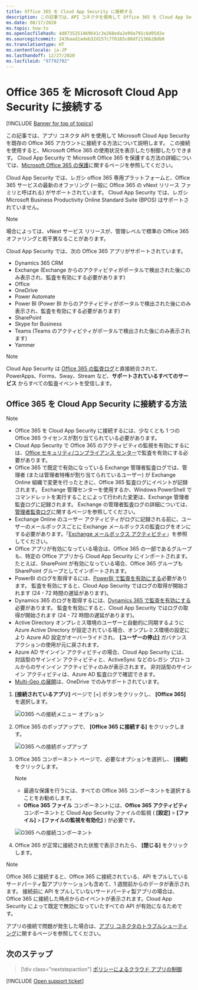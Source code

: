 ```yaml
---
title: Office 365 を Cloud App Security に接続する
description: この記事では、API コネクタを使用して Office 365 を Cloud App Security に接続し、使用状況を表示および制御する方法について説明します。
ms.date: 08/17/2020
ms.topic: how-to
ms.openlocfilehash: 4d0735251469641c3e268eda2e99a791c6d05d2e
ms.sourcegitcommit: 243baad1adeb32d157c7f6165c08df2136b28db0
ms.translationtype: HT
ms.contentlocale: ja-JP
ms.lasthandoff: 12/27/2020
ms.locfileid: "97792792"
---
```

# <a name="connect-office-365-to-microsoft-cloud-app-security"></a>Office 365 を Microsoft Cloud App Security に接続する

[!INCLUDE [Banner for top of topics](includes/banner.md)]

この記事では、アプリ コネクタ API を使用して Microsoft Cloud App Security を既存の Office 365 アカウントに接続する方法について説明します。 この接続を使用すると、Microsoft Office 365 の使用状況を表示したり制御したりできます。 Cloud App Security で Microsoft Office 365 を保護する方法の詳細については、[Microsoft Office 365 の保護](protect-office-365.md)に関するページを参照してください。
  
Cloud App Security では、レガシ office 365 専用プラットフォームと、Office 365 サービスの最新のオファリング (一般に Office 365 の vNext リリース ファミリと呼ばれる) がサポートされています。  Cloud App Security では、レガシ Microsoft Business Productivity Online Standard Suite (BPOS) はサポートされていません。

> [!NOTE]
> 場合によっては、vNext サービス リリースが、管理レベルで標準の Office 365 オファリングと若干異なることがあります。

Cloud App Security では、次の Office 365 アプリがサポートされています。

- Dynamics 365 CRM
- Exchange (Exchange からのアクティビティがポータルで検出された後にのみ表示され、監査を有効にする必要があります)
- Office
- OneDrive
- Power Automate
- Power BI (Power BI からのアクティビティがポータルで検出された後にのみ表示され、監査を有効にする必要があります)
- SharePoint
- Skype for Business
- Teams (Teams のアクティビティがポータルで検出された後にのみ表示されます)
- Yammer

> [!NOTE]
> Cloud App Security は [Office 365 の監査ログ](/microsoft-365/compliance/detailed-properties-in-the-office-365-audit-log?view=o365-worldwide&preserve-view=true)と直接統合されて、PowerApps、Forms、Sway、Stream など、**サポートされているすべてのサービス** からすべての監査イベントを受信します。

## <a name="how-to-connect-office-365-to-cloud-app-security"></a>Office 365 を Cloud App Security に接続する方法  

> [!NOTE]
>
>- Office 365 を Cloud App Security に接続するには、少なくとも 1 つの Office 365 ライセンスが割り当てられている必要があります。
>- Cloud App Security で Office 365 のアクティビティの監視を有効にするには、[Office セキュリティ/コンプライアンス センター](https://support.microsoft.com/help/4026501/office-auditing-in-office-365-for-admins)で監査を有効にする必要があります。
>- Office 365 で既定で有効になっている Exchange 管理者監査ログでは、管理者 (または管理者特権が割り当てられているユーザー) が Exchange Online 組織で変更を行ったときに、Office 365 監査ログにイベントが記録されます。 Exchange 管理センターを使用するか、Windows PowerShell でコマンドレットを実行することによって行われた変更は、Exchange 管理者監査ログに記録されます。 Exchange の管理者監査ログの詳細については、[管理者監査ログ](/exchange/security-and-compliance/exchange-auditing-reports/view-administrator-audit-log)に関するページを参照してください。
>- Exchange Online のユーザー アクティビティがログに記録される前に、ユーザーのメールボックスごとに Exchange メールボックスの監査ログをオンにする必要があります。「[Exchange メールボックス アクティビティ](https://support.office.com/article/Search-the-audit-log-in-the-Office-365-Security-Compliance-Center-0d4d0f35-390b-4518-800e-0c7ec95e946c)」を参照してください。
>- Office アプリが有効になっている場合は、Office 365 の一部であるグループも、特定の Office アプリから Cloud App Security にインポートされます。たとえば、SharePoint が有効になっている場合、Office 365 グループも SharePoint グループとしてインポートされます。
>- PowerBI のログを取得するには、[PowerBI で監査を有効にする](https://powerbi.microsoft.com/documentation/powerbi-admin-auditing/)必要があります。 監査を有効にすると、Cloud App Security ではログの取得が開始されます (24 - 72 時間の遅延があります)。
>- Dynamics 365 のログを取得するには、[Dynamics 365 で監査を有効にする](/dynamics365/customer-engagement/admin/enable-use-comprehensive-auditing#enable-auditing)必要があります。 監査を有効にすると、Cloud App Security ではログの取得が開始されます (24 - 72 時間の遅延があります)。
>- Active Directory オンプレミス環境のユーザーと自動的に同期するように Azure Active Directory が設定されている場合、オンプレミス環境の設定により Azure AD 設定がオーバーライドされ、 **[ユーザーの停止]** ガバナンス アクションの使用が元に戻されます。
>- Azure AD サインイン アクティビティの場合、Cloud App Security には、対話型のサインイン アクティビティと、ActiveSync などのレガシ プロトコルからのサインイン アクティビティのみが表示されます。 非対話型のサインイン アクティビティは、Azure AD 監査ログで確認できます。
> - [Multi-Geo の展開](/office365/enterprise/office-365-multi-geo)は、OneDrive でのみサポートされています。

1. **[接続されているアプリ]** ページで [+] ボタンをクリックし、 **[Office 365]** を選択します。

    ![O365 への接続メニュー オプション](media/connect-o365.png)

1. Office 365 のポップアップで、 **[Office 365 に接続する]** をクリックします。

    ![O365 への接続ポップアップ](media/office-connect.png)

1. Office 365 コンポーネント ページで、必要なオプションを選択し、 **[接続]** をクリックします。

    > [!NOTE]
    >
    > - 最適な保護を行うには、すべての Office 365 コンポーネントを選択することをお勧めします。
    > - **Office 365 ファイル** コンポーネントには、**Office 365 アクティビティ** コンポーネントと Cloud App Security ファイルの監視 ( **[設定]**  >  **[ファイル]**  >  **[ファイルの監視を有効化]** ) が必要です。

    ![O365 への接続コンポーネント](media/connect-o365-components.png)

1. Office 365 が正常に接続された状態で表示されたら、 **[閉じる]** をクリックします。

> [!NOTE]
> Office 365 に接続すると、Office 365 に接続されている、API をプルしているサードパーティ製アプリケーションも含めて、1 週間前からのデータが表示されます。 接続前に API をプルしていないサードパーティ製アプリの場合は、Office 365 に接続した時点からのイベントが表示されます。Cloud App Security によって既定で無効になっていたすべての API が有効になるためです。

アプリの接続で問題が発生した場合は、[アプリ コネクタのトラブルシューティング](troubleshooting-api-connectors-using-error-messages.md)に関するページを参照してください。

## <a name="next-steps"></a>次のステップ

> [!div class="nextstepaction"]
> [ポリシーによるクラウド アプリの制御](control-cloud-apps-with-policies.md)

[!INCLUDE [Open support ticket](includes/support.md)]
